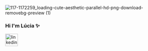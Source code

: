 ![117-1172259_loading-cute-aesthetic-parallel-hd-png-download-removebg-preview (1)](https://user-images.githubusercontent.com/45875556/111921624-730a2a80-8a8d-11eb-8804-b43daf79e7b7.png)

### Hi I'm Lúcia ✨

[<img src='https://cdn.jsdelivr.net/npm/simple-icons@3.0.1/icons/linkedin.svg' alt='linkedin' height='40'>](https://www.linkedin.com/in/lucia-mb-sousa////) 

<!--
**luciasousa/luciasousa** is a ✨ _special_ ✨ repository because its `README.md` (this file) appears on your GitHub profile.

Here are some ideas to get you started:

- 🔭 I’m currently working on ...
- 🌱 I’m currently learning ...
- 👯 I’m looking to collaborate on ...
- 🤔 I’m looking for help with ...
- 💬 Ask me about ...
- 📫 How to reach me: ...
- 😄 Pronouns: ...
- ⚡ Fun fact: ...
-->
